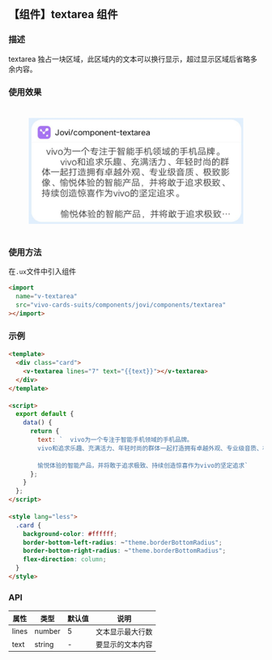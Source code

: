 ## 【组件】textarea 组件

### 描述

textarea 独占一块区域，此区域内的文本可以换行显示，超过显示区域后省略多余内容。

### 使用效果

<div style="text-align: center;margin: 40px;">
<img src="../../assets/jovi-component-textarea.png" style="width:600px" alt="component-textarea"/>
</div>

### 使用方法

在`.ux`文件中引入组件

```html
<import
  name="v-textarea"
  src="vivo-cards-suits/components/jovi/components/textarea"
></import>
```

### 示例

```html
<template>
  <div class="card">
    <v-textarea lines="7" text="{{text}}"></v-textarea>
  </div>
</template>

<script>
  export default {
    data() {
      return {
        text: `  vivo为一个专注于智能手机领域的手机品牌。
        vivo和追求乐趣、充满活力、年轻时尚的群体一起打造拥有卓越外观、专业级音质、极致影像、愉悦体验的智能产品，并将敢于追求极致、持续创造惊喜作为vivo的坚定追求。

        愉悦体验的智能产品，并将敢于追求极致、持续创造惊喜作为vivo的坚定追求`
      };
    }
  };
</script>

<style lang="less">
  .card {
    background-color: #ffffff;
    border-bottom-left-radius: ~"theme.borderBottomRadius";
    border-bottom-right-radius: ~"theme.borderBottomRadius";
    flex-direction: column;
  }
</style>
```

### API

| 属性  | 类型   | 默认值 | 说明             |
| ----- | ------ | ------ | ---------------- |
| lines | number | 5      | 文本显示最大行数 |
| text  | string | -      | 要显示的文本内容 |
